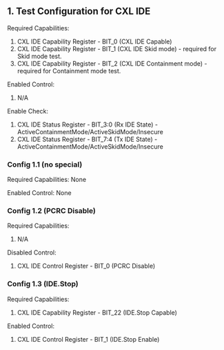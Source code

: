 ## 1. Test Configuration for CXL IDE

Required Capabilities:
1. CXL IDE Capability Register - BIT_0 (CXL IDE Capable)
2. CXL IDE Capability Register - BIT_1 (CXL IDE Skid mode) - required for Skid mode test.
3. CXL IDE Capability Register - BIT_2 (CXL IDE Containment mode) - required for Containment mode test.

Enabled Control:
1. N/A

Enable Check:
1. CXL IDE Status Register - BIT_3:0 (Rx IDE State) - ActiveContainmentMode/ActiveSkidMode/Insecure
2. CXL IDE Status Register - BIT_7:4 (Tx IDE State) - ActiveContainmentMode/ActiveSkidMode/Insecure

### Config 1.1 (no special)

Required Capabilities: None

Enabled Control: None

### Config 1.2 (PCRC Disable)

Required Capabilities:
1. N/A

Disabled Control:
1. CXL IDE Control Register - BIT_0 (PCRC Disable)

### Config 1.3 (IDE.Stop)

Required Capabilities:
1. CXL IDE Capability Register - BIT_22 (IDE.Stop Capable)

Enabled Control:
1. CXL IDE Control Register - BIT_1 (IDE.Stop Enable)
